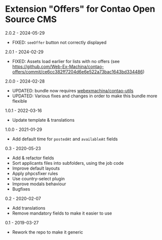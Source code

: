 Extension "Offers" for Contao Open Source CMS
========
2.0.2 - 2024-05-29
- FIXED: `seeOffer` button not correctly displayed

2.0.1 - 2024-02-29
- FIXED: Assets load earlier for lists with no offers (see https://github.com/Web-Ex-Machina/contao-offers/commit/ce6cc382ff7204d6e6e522a73bac1643bd334486)

2.0.0 - 2024-02-28
- UPDATED: bundle now requires [webexmachina/contao-utils](https://github.com/Web-Ex-Machina/contao-utils)
- UPDATED: Various fixes and changes in order to make this bundle more flexible

1.0.1 - 2022-03-16
- Update template & translations

1.0.0 - 2021-01-29
- Add default time for `postedAt` and `availableAt` fields

0.3 - 2020-05-23
- Add & refactor fields
- Sort applicants files into subfolders, using the job code
- Improve default layouts
- Apply phpcsfixer rules
- Use country-select plugin
- Improve modals behaviour
- Bugfixes

0.2 - 2020-02-07
- Add translations 
- Remove mandatory fields to make it easier to use

0.1 - 2019-03-27
- Rework the repo to make it generic